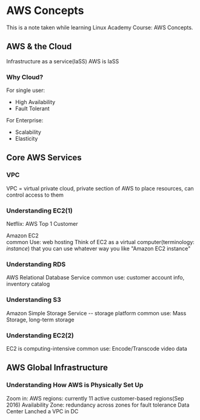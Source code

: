 # AWS Concepts  

This is a note taken while learning Linux Academy Course: AWS Concepts.

## AWS & the Cloud
Infrastructure as a service(IaSS)
AWS is IaSS

### Why Cloud?  
For single user:  
  - High Availability
  - Fault Tolerant

For Enterprise:  
  - Scalability
  - Elasticity

## Core AWS Services 

### VPC
VPC = virtual private cloud, private section of AWS to place resources, can control access to them

### Understanding EC2(1)
Netflix: AWS Top 1 Customer

Amazon EC2  
common Use: web hosting
Think of EC2 as a virtual computer(terminology: *instance*) that you can use whatever way you like
"Amazon EC2 instance"

### Understanding RDS
AWS Relational Database Service
common use: customer account info, inventory catalog

### Understanding S3
Amazon Simple Storage Service -- storage platform
common use: Mass Storage, long-term storage  

### Understanding EC2(2)  
EC2 is computing-intensive
common use: Encode/Transcode video data  


## AWS Global Infrastructure

### Understanding How AWS is Physically Set Up
Zoom in:
AWS regions: currently 11 active customer-based regions(Sep 2016)
Availability Zone: redundancy across zones for fault tolerance
Data Center
Lanched a VPC in DC




